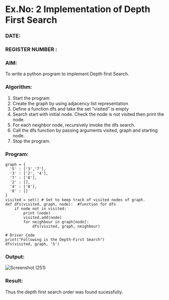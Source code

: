 # Ex.No: 2  Implementation of Depth First Search
### DATE:                                                                            
### REGISTER NUMBER : 
### AIM: 
To write a python program to implement Depth first Search. 
### Algorithm:
1. Start the program
2. Create the graph by using adjacency list representation
3. Define a function dfs and take the set “visited” is empty 
4. Search start with initial node. Check the node is not visited then print the node.
5. For each neighbor node, recursively invoke the dfs search.
6. Call the dfs function by passing arguments visited, graph and starting node.
7. Stop the program.
### Program:

```
graph = {
  '5' : ['3','7'],
  '3' : ['2', '4'],
  '7' : ['8'],
  '2' : [],
  '4' : ['8'],
  '8' : []
}
visited = set() # Set to keep track of visited nodes of graph.
def dfs(visited, graph, node):  #function for dfs 
    if node not in visited:
        print (node)
        visited.add(node)
        for neighbour in graph[node]:
            dfs(visited, graph, neighbour)

# Driver Code
print("Following is the Depth-First Search")
dfs(visited, graph, '5')

```








### Output:

![Screenshot (251)](https://github.com/Vasanth1234567/AI_Lab_2023-24/assets/86919099/b2edf9de-0865-4eda-854f-81b6963779fe)


### Result:
Thus the depth first search order was found sucessfully.
